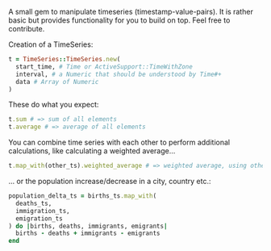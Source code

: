 A small gem to manipulate timeseries (timestamp-value-pairs). It is rather basic but provides functionality for you to build on top. Feel free to contribute.

Creation of a TimeSeries:
```ruby
t = TimeSeries::TimeSeries.new(
  start_time, # Time or ActiveSupport::TimeWithZone
  interval, # a Numeric that should be understood by Time#+
  data # Array of Numeric
)
```

These do what you expect:

```ruby
t.sum # => sum of all elements
t.average # => average of all elements
```

You can combine time series with each other to perform additional calculations, like calculating a weighted average…
```ruby
t.map_with(other_ts).weighted_average # => weighted average, using other_ts as weights
```
… or the population increase/decrease in a city, country etc.:
```ruby
population_delta_ts = births_ts.map_with(
  deaths_ts,
  immigration_ts,
  emigration_ts
) do |births, deaths, immigrants, emigrants|
  births - deaths + immigrants - emigrants
end
```
